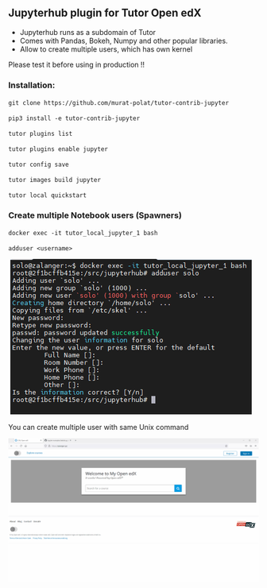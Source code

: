 ## Jupyterhub plugin for Tutor Open edX 

- Jupyterhub runs as a subdomain of Tutor
- Comes with Pandas, Bokeh, Numpy and other popular libraries.
- Allow to create multiple users, which has own kernel

Please test it before using in production !!


### Installation:

`git clone https://github.com/murat-polat/tutor-contrib-jupyter`

`pip3 install -e tutor-contrib-jupyter`

`tutor plugins list`

`tutor plugins enable jupyter`

`tutor config save`

`tutor images build jupyter`

`tutor local quickstart`


### Create multiple Notebook users (Spawners)

`docker exec -it tutor_local_jupyter_1 bash`

`adduser <username>`

![](/src/addUser.png)

You can create multiple user with same Unix command



![](/src/jupyterhub.gif)







